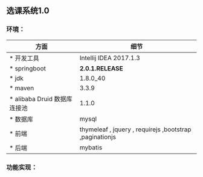 ## 选课系统1.0

### 环境：

方面|细节
---|---
* 开发工具|Intellij IDEA 2017.1.3
* springboot|**2.0.1.RELEASE**
* jdk| 1.8.0_40
* maven| 3.3.9
* alibaba Druid 数据库连接池|1.1.0
* 数据库| mysql
* 前端|thymeleaf , jquery , requirejs ,bootstrap ,paginationjs
* 后端|mybatis

### 功能实现：
